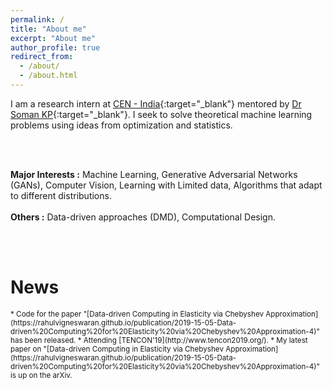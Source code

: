 ```yaml
---
permalink: /
title: "About me"
excerpt: "About me"
author_profile: true
redirect_from: 
  - /about/
  - /about.html
---
```

I am a research intern at [CEN - India](https://www.amrita.edu/center/computational-engineering-and-networking){:target="_blank"} mentored by [Dr Soman KP](https://scholar.google.co.in/citations?user=R_zpXOkAAAAJ&hl=en){:target="_blank"}. I seek to solve theoretical machine learning problems using ideas from optimization and statistics. 

<br/>
<br/>

<strong>Major Interests :</strong>   Machine Learning, Generative Adversarial Networks (GANs), Computer Vision, Learning with Limited data, Algorithms that adapt to different distributions.  
<br/>
<strong>Others          :</strong>   Data-driven approaches (DMD), Computational Design. 

<br/>
<br/>

# News
<sub>
* Code for the paper "[Data-driven Computing in Elasticity via Chebyshev Approximation](https://rahulvigneswaran.github.io/publication/2019-15-05-Data-driven%20Computing%20for%20Elasticity%20via%20Chebyshev%20Approximation-4)" has been released.
* Attending [TENCON'19](http://www.tencon2019.org/).
* My latest paper on "[Data-driven Computing in Elasticity via Chebyshev Approximation](https://rahulvigneswaran.github.io/publication/2019-15-05-Data-driven%20Computing%20for%20Elasticity%20via%20Chebyshev%20Approximation-4)" is up on the arXiv.</sub>





